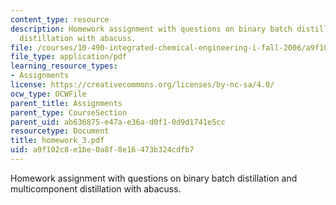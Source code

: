 ```yaml
---
content_type: resource
description: Homework assignment with questions on binary batch distillation and multicomponent
  distillation with abacuss.
file: /courses/10-490-integrated-chemical-engineering-i-fall-2006/a9f102c8e1be0a8f8e16473b324cdfb7_homework_3.pdf
file_type: application/pdf
learning_resource_types:
- Assignments
license: https://creativecommons.org/licenses/by-nc-sa/4.0/
ocw_type: OCWFile
parent_title: Assignments
parent_type: CourseSection
parent_uid: ab636875-e47a-e36a-d0f1-0d9d1741e5cc
resourcetype: Document
title: homework_3.pdf
uid: a9f102c8-e1be-0a8f-8e16-473b324cdfb7
---
```

Homework assignment with questions on binary batch distillation and multicomponent distillation with abacuss.